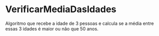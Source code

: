 # VerificarMediaDasIdades
Algoritmo que recebe a idade de 3 pessoas e calcula se a média entre essas 3 idades é maior ou não que 50 anos. 
